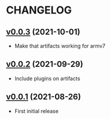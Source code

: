 # CHANGELOG
## [v0.0.3](https://github.com/NubeIO/flow-framework/tree/v0.0.3) (2021-10-01)
- Make that artifacts working for armv7

## [v0.0.2](https://github.com/NubeIO/flow-framework/tree/v0.0.2) (2021-09-29)
- Include plugins on artifacts

## [v0.0.1](https://github.com/NubeIO/flow-framework/tree/v0.0.1) (2021-08-26)
- First initial release